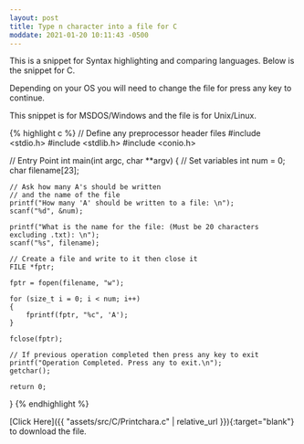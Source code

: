 ```yaml
---
layout: post
title: Type n character into a file for C
moddate: 2021-01-20 10:11:43 -0500
---
```


This is a snippet for Syntax highlighting and comparing languages.
Below is the snippet for C.

Depending on your OS you will need to change the
file for press any key to continue.

This snippet is for MSDOS/Windows and the file is for Unix/Linux.

{% highlight c %}
// Define any preprocessor header files
#include <stdio.h>
#include <stdlib.h>
#include <conio.h>

// Entry Point
int main(int argc, char **argv)
{
    // Set variables
    int num = 0;
    char filename[23];

    // Ask how many A's should be written
    // and the name of the file
    printf("How many 'A' should be written to a file: \n");
    scanf("%d", &num);

    printf("What is the name for the file: (Must be 20 characters excluding .txt): \n");
    scanf("%s", filename);

    // Create a file and write to it then close it
    FILE *fptr;

    fptr = fopen(filename, "w");

    for (size_t i = 0; i < num; i++)
    {
        fprintf(fptr, "%c", 'A');
    }

    fclose(fptr);

    // If previous operation completed then press any key to exit
    printf("Operation Completed. Press any to exit.\n");
    getchar();

    return 0;
}
{% endhighlight %}

[Click Here]({{ "assets/src/C/Printchara.c" | relative_url }}){:target="blank"} to download the file.

